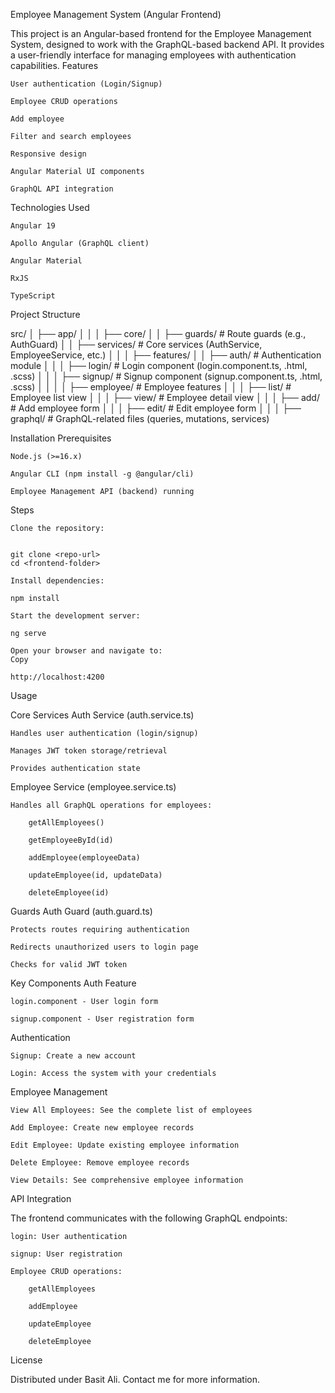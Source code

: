 Employee Management System (Angular Frontend)

This project is an Angular-based frontend for the Employee Management System, designed to work with the GraphQL-based backend API. It provides a user-friendly interface for managing employees with authentication capabilities.
Features

    User authentication (Login/Signup)

    Employee CRUD operations

    Add employee 

    Filter and search employees

    Responsive design

    Angular Material UI components

    GraphQL API integration

Technologies Used

    Angular 19

    Apollo Angular (GraphQL client)

    Angular Material

    RxJS

    TypeScript

Project Structure


src/
│
├── app/
│   │
│   ├── core/
│   │   ├── guards/              # Route guards (e.g., AuthGuard)
│   │   ├── services/            # Core services (AuthService, EmployeeService, etc.)
│   │
│   ├── features/
│   │   ├── auth/                # Authentication module
│   │   │   ├── login/           # Login component (login.component.ts, .html, .scss)
│   │   │   ├── signup/          # Signup component (signup.component.ts, .html, .scss)
│   │
│   │   ├── employee/            # Employee features
│   │   │   ├── list/            # Employee list view
│   │   │   ├── view/            # Employee detail view
│   │   │   ├── add/             # Add employee form
│   │   │   ├── edit/            # Edit employee form
│   │
│   ├── graphql/                 # GraphQL-related files (queries, mutations, services)



Installation
Prerequisites

    Node.js (>=16.x)

    Angular CLI (npm install -g @angular/cli)

    Employee Management API (backend) running    


Steps

    Clone the repository:
      

    git clone <repo-url>
    cd <frontend-folder>

    Install dependencies:
    
    npm install   

    Start the development server:

    ng serve

    Open your browser and navigate to:
    Copy

    http://localhost:4200



Usage

Core Services
Auth Service (auth.service.ts)

    Handles user authentication (login/signup)

    Manages JWT token storage/retrieval

    Provides authentication state

Employee Service (employee.service.ts)

    Handles all GraphQL operations for employees:

        getAllEmployees()

        getEmployeeById(id)

        addEmployee(employeeData)

        updateEmployee(id, updateData)

        deleteEmployee(id)

Guards
Auth Guard (auth.guard.ts)

    Protects routes requiring authentication

    Redirects unauthorized users to login page

    Checks for valid JWT token

Key Components
Auth Feature

    login.component - User login form

    signup.component - User registration form

 Authentication

    Signup: Create a new account

    Login: Access the system with your credentials

 Employee Management

    View All Employees: See the complete list of employees

    Add Employee: Create new employee records

    Edit Employee: Update existing employee information

    Delete Employee: Remove employee records

    View Details: See comprehensive employee information

API Integration

The frontend communicates with the following GraphQL endpoints:

    login: User authentication

    signup: User registration

    Employee CRUD operations:

        getAllEmployees

        addEmployee

        updateEmployee

        deleteEmployee


License

Distributed under Basit Ali. Contact me for more information.        